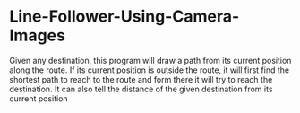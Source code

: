 # Line-Follower-Using-Camera-Images
Given any destination, this program will draw a path from its current position along the route. If its current position is outside the route, it will first find the shortest path to reach to the route and form there it will try to reach the destination. It can also tell the distance of the given destination from its current position
